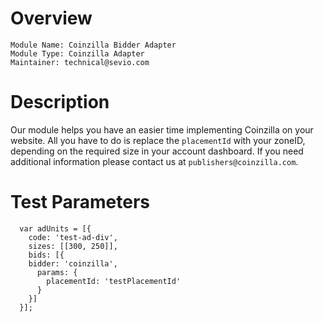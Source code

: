 # Overview

```
Module Name: Coinzilla Bidder Adapter
Module Type: Coinzilla Adapter
Maintainer: technical@sevio.com
```

# Description

Our module helps you have an easier time implementing Coinzilla on your website. All you have to do is replace the ``placementId`` with your zoneID, depending on the required size in your account dashboard. If you need additional information please contact us at ``publishers@coinzilla.com``.
# Test Parameters
```
  var adUnits = [{
    code: 'test-ad-div',
    sizes: [[300, 250]],
    bids: [{
    bidder: 'coinzilla',
      params: { 
        placementId: 'testPlacementId'
      }
    }]
  }];
```